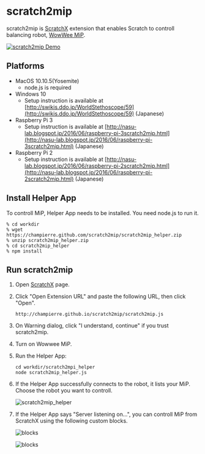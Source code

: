 # scratch2mip

scratch2mip is [ScratchX](http://scratchx.org/) extension that enables Scratch to controll balancing robot, [WowWee MiP](http://wowwee.com/mip/).

[![scratch2mip Demo](https://cloud.githubusercontent.com/assets/10215/15634434/71dd4b4a-25fe-11e6-9746-d2eaa98774b6.gif)](https://youtu.be/sXMXr9e-npw)

## Platforms

- MacOS 10.10.5(Yosemite)
  - node.js is required
- Windows 10
	- Setup instruction is available at [http://swikis.ddo.jp/WorldStethoscope/59](http://swikis.ddo.jp/WorldStethoscope/59) (Japanese)
- Raspberry Pi 3
  - Setup instruction is available at [http://nasu-lab.blogspot.jp/2016/06/raspberry-pi-3scratch2mip.html](http://nasu-lab.blogspot.jp/2016/06/raspberry-pi-3scratch2mip.html) (Japanese)
- Raspberry Pi 2
  - Setup instruction is available at
  [http://nasu-lab.blogspot.jp/2016/06/raspberry-pi-2scratch2mip.html](http://nasu-lab.blogspot.jp/2016/06/raspberry-pi-2scratch2mip.html) (Japanese)

## Install Helper App

To controll MiP, Helper App needs to be installed. You need node.js to run it.

```
% cd workdir
% wget https://champierre.github.com/scratch2mip/scratch2mip_helper.zip
% unzip scratch2mip_helper.zip
% cd scratch2mip_helper
% npm install
```

## Run scratch2mip

1. Open [ScratchX](http://scratchx.org/) page.
2. Click "Open Extension URL" and paste the following URL, then click "Open".

	```
	http://champierre.github.io/scratch2mip/scratch2mip.js
	```
3. On Warning dialog, click "I understand, continue" if you trust scratch2mip.
4. Turn on Wowwee MiP.
5. Run the Helper App:

	```
	cd workdir/scratch2mpi_helper
	node scratch2mip_helper.js
	```
6. If the Helper App successfully connects to the robot, it lists your MiP. Choose the robot you want to controll.

	![scratch2mip_helper](http://champierre.github.io/scratch2mip/images/scratch2mip_helper.png)
7. If the Helper App says "Server listening on...", you can controll MiP from ScratchX using the following custom blocks.

	![blocks](http://champierre.github.io/scratch2mip/images/blocks.png?201605300033)

	![blocks](http://champierre.github.io/scratch2mip/images/mip_square.png)
